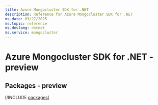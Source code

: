 ```yaml
---
title: Azure Mongocluster SDK for .NET
description: Reference for Azure Mongocluster SDK for .NET
ms.date: 03/27/2025
ms.topic: reference
ms.devlang: dotnet
ms.service: mongocluster
---
```

# Azure Mongocluster SDK for .NET - preview
## Packages - preview
[!INCLUDE [packages](mongocluster-index.md)]